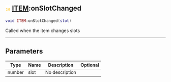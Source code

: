 ## ![shared](../../.gitbook/assets/shared.png) [ITEM](https://iaswiki.rawr.dev/readme/item):onSlotChanged

```lua
void ITEM:onSlotChanged(slot)
```

Called when the item changes slots

------
## Parameters

| Type   | Name | Description | Optional |
| ------ | ---- | ----------- | -------: |
| number | slot | No description |  |

